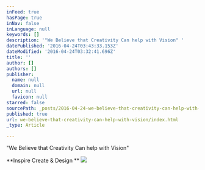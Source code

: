 ```yaml
---
inFeed: true
hasPage: true
inNav: false
inLanguage: null
keywords: []
description: '"We Believe that Creativity Can help with Vision" '
datePublished: '2016-04-24T03:43:33.153Z'
dateModified: '2016-04-24T03:32:41.696Z'
title: ''
author: []
authors: []
publisher:
  name: null
  domain: null
  url: null
  favicon: null
starred: false
sourcePath: _posts/2016-04-24-we-believe-that-creativity-can-help-with-vision.md
published: true
url: we-believe-that-creativity-can-help-with-vision/index.html
_type: Article

---
```

"We Believe that Creativity Can help with Vision" 

**Inspire Create & Design **
![](https://the-grid-user-content.s3-us-west-2.amazonaws.com/a7004a85-a526-4bb5-bd36-41e28c09db36.jpg)